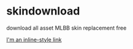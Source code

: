 # skindownload
download all asset MLBB skin replacement free

[I'm an inline-style link](https://www.google.com)
